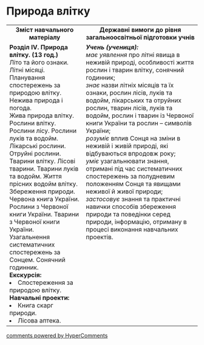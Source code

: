 <div id="hypercomments_widget" class="js-hypercomments-widget invisible"></div>

Природа влітку
=============================================

<table>
  <tr>
    <td width="40%" align="center"><b>Зміст навчального матеріалу<b></td>
    <td width="60%" align="center"><b>Державні вимоги до рівня загальноосвітньої підготовки учнів</b></td>
  </tr>
  <tr>
    <td width="40%" style="vertical-align:top !important;">
    <b>Розділ IV. Природа влітку. (13 год.)</b><br>
    Літо та його ознаки. Літні місяці. Планування спостережень за природою влітку. Нежива природа і погода.<br>
    Жива природа влітку. Рослини влітку. Рослини лісу. Рослини луків та водойм. Лікарські рослини. Отруйні рослини.<br>
    Тварини влітку. Лісові тварини. Тварини луків та водойм. Життя прісних водойм влітку. Збереження природи. Червона книга України. Рослини з Червоної книги України. Тварини з Червоної книги України.<br>
    Узагальнення систематичних спостережень за Сонцем. Сонячний годинник.<br>
    <b>Екскурсія:</b>
    <li>
    Спостереження за природою влітку.
    </li>
    <b>Навчальні проекти:</b>
    <li>
    Книга скарг природи.
    </li>
    <li>
    Лісова аптека.
    </li>
    </td>
    <td width="60%" style="vertical-align:top !important;">
    <i><b>Учень (учениця):</b></i><br>
  	<i>має уявлення</i> про літні явища в неживій природі, особливості життя рослин і тварин влітку, сонячний годинник;<br>
    <i>знає</i> назви літніх місяців та їх ознаки, рослин лісів, луків та водойм, лікарських та отруйних рослин, тварин лісів, луків та водойм, рослин і тварин із Червоної книги України та рослин – символів України;<br>
    <i>розуміє</i> вплив Сонця на зміни в неживій і живій природі, які відбуваються впродовж року;<br>
    <i>уміє</i> узагальнювати знання, отримані під час систематичних спостережень за полудневим положенням Сонця та явищами неживої й живої природи;<br>
    <i>застосовує</i> знання та практичні навички способів збереження природи та поведінки серед природи, інформацію, отриману в процесі виконання навчальних проектів.<br>
	</td>
  </tr>
</table>

<div class="js-hypercomments-container">
<a href="http://hypercomments.com" class="hc-link" title="comments widget">comments powered by HyperComments</a>
</div>